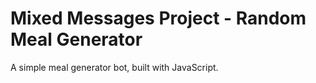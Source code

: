 # Mixed Messages Project - Random Meal Generator

A simple meal generator bot, built with JavaScript.